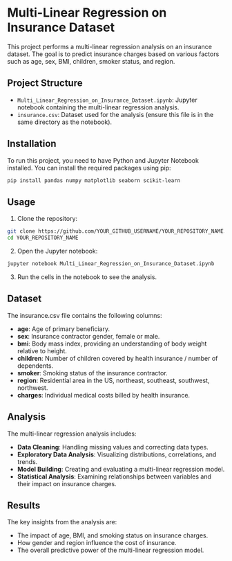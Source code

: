 # Multi-Linear Regression on Insurance Dataset

This project performs a multi-linear regression analysis on an insurance dataset. The goal is to predict insurance charges based on various factors such as age, sex, BMI, children, smoker status, and region.

## Project Structure

- `Multi_Linear_Regression_on_Insurance_Dataset.ipynb`: Jupyter notebook containing the multi-linear regression analysis.
- `insurance.csv`: Dataset used for the analysis (ensure this file is in the same directory as the notebook).

## Installation

To run this project, you need to have Python and Jupyter Notebook installed. You can install the required packages using pip:

```bash
pip install pandas numpy matplotlib seaborn scikit-learn
```
## Usage
1. Clone the repository:

``` bash
git clone https://github.com/YOUR_GITHUB_USERNAME/YOUR_REPOSITORY_NAME.git
cd YOUR_REPOSITORY_NAME
```
2. Open the Jupyter notebook:

```bash
jupyter notebook Multi_Linear_Regression_on_Insurance_Dataset.ipynb
```
3. Run the cells in the notebook to see the analysis.

## Dataset
The insurance.csv file contains the following columns:

- **age**: Age of primary beneficiary.
- **sex**: Insurance contractor gender, female or male.
- **bmi**: Body mass index, providing an understanding of body weight relative to height.
- **children**: Number of children covered by health insurance / number of dependents.
- **smoker**: Smoking status of the insurance contractor.
- **region**: Residential area in the US, northeast, southeast, southwest, northwest.
- **charges**: Individual medical costs billed by health insurance.
## Analysis
The multi-linear regression analysis includes:

- **Data Cleaning**: Handling missing values and correcting data types.
- **Exploratory Data Analysis**: Visualizing distributions, correlations, and trends.
- **Model Building**: Creating and evaluating a multi-linear regression model.
- **Statistical Analysis**: Examining relationships between variables and their impact on insurance charges.
## Results
The key insights from the analysis are:

- The impact of age, BMI, and smoking status on insurance charges.
- How gender and region influence the cost of insurance.
- The overall predictive power of the multi-linear regression model.
